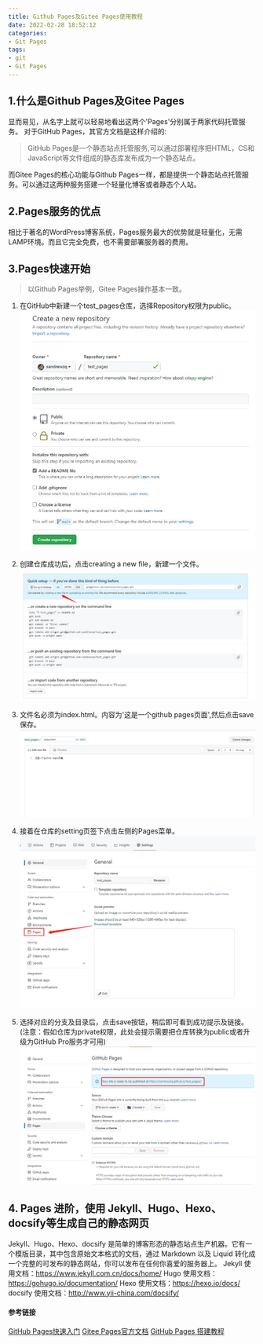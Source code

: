 ```yaml
---
title: Github Pages及Gitee Pages使用教程
date: 2022-02-28 18:52:12
categories:
- Git Pages
tags:
- git
- Git Pages
---
```

## 1.什么是Github Pages及Gitee Pages
显而易见，从名字上就可以轻易地看出这两个'Pages'分别属于两家代码托管服务。
对于GitHub Pages，其官方文档是这样介绍的:
> GitHub Pages是一个静态站点托管服务,可以通过部署程序把HTML，CS和JavaScript等文件组成的静态库发布成为一个静态站点。

而Gitee Pages的核心功能与Github Pages一样，都是提供一个静态站点托管服务。可以通过这两种服务搭建一个轻量化博客或者静态个人站。


## 2.Pages服务的优点
相比于著名的WordPress博客系统，Pages服务最大的优势就是轻量化，无需LAMP环境。而且它完全免费，也不需要部署服务器的费用。

## 3.Pages快速开始
> 以Github Pages举例，Gitee Pages操作基本一致。
1. 在GitHub中新建一个test_pages仓库，选择Repository权限为public。
![](create.jpg)

2. 创建仓库成功后，点击creating a new file，新建一个文件。
![](newfile.jpg)

3. 文件名必须为index.html。内容为'这是一个github pages页面',然后点击save保存。
![](index.jpg)

4. 接着在仓库的setting页签下点击左侧的Pages菜单。
![](pages.jpg)

5. 选择对应的分支及目录后，点击save按钮，稍后即可看到成功提示及链接。(注意：假如仓库为private权限，此处会提示需要把仓库转换为public或者升级为GitHub Pro服务才可用)
![](sucess.jpg)


## 4. Pages 进阶，使用 Jekyll、Hugo、Hexo、docsify等生成自己的静态网页
Jekyll、Hugo、Hexo、docsify 是简单的博客形态的静态站点生产机器。它有一个模版目录，其中包含原始文本格式的文档，通过 Markdown 以及 Liquid 转化成一个完整的可发布的静态网站，你可以发布在任何你喜爱的服务器上。
Jekyll 使用文档：https://www.jekyll.com.cn/docs/home/
Hugo 使用文档：https://gohugo.io/documentation/
Hexo 使用文档：https://hexo.io/docs/
docsify 使用文档：http://www.yii-china.com/docsify/



#### 参考链接
[GitHub Pages快速入门](https://docs.github.com/cn/pages/quickstart)
[Gitee Pages官方文档](https://gitee.com/help/articles/4136)
[GitHub Pages 搭建教程](https://sspai.com/post/54608)